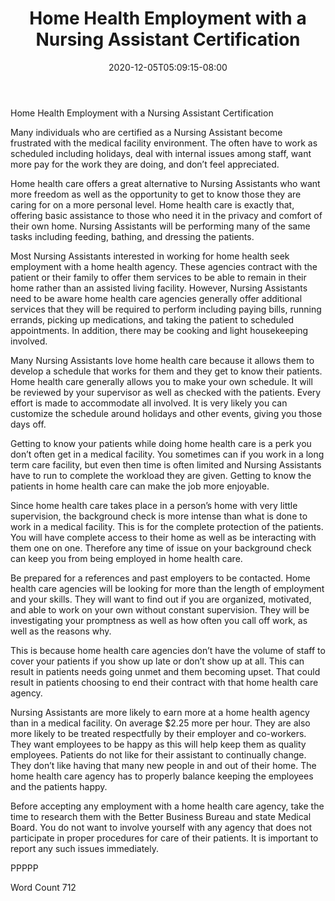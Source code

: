 ﻿---
title: "Home Health Employment with a Nursing Assistant Certification"
date: 2020-12-05T05:09:15-08:00
description: "Text Tips for Web Success"
featured_image: "/images/Text.jpg"
tags: ["Text"]
---

Home Health Employment with a Nursing Assistant Certification

Many individuals who are certified as a Nursing Assistant become frustrated with the medical facility environment. The often have to work as scheduled including holidays, deal with internal issues among staff, want more pay for the work they are doing, and don’t feel appreciated.

Home health care offers a great alternative to Nursing Assistants who want more freedom as well as the opportunity to get to know those they are caring for on a more personal level. Home health care is exactly that, offering basic assistance to those who need it in the privacy and comfort of their own home. Nursing Assistants will be performing many of the same tasks including feeding, bathing, and dressing the patients.

Most Nursing Assistants interested in working for home health seek employment with a home health agency. These agencies contract with the patient or their family to offer them services to be able to remain in their home rather than an assisted living facility. However, Nursing Assistants need to be aware home health care agencies generally offer additional services that they will be required to perform including paying bills, running errands, picking up medications, and taking the patient to scheduled appointments. In addition, there may be cooking and light housekeeping involved.

Many Nursing Assistants love home health care because it allows them to develop a schedule that works for them and they get to know their patients. Home health care generally allows you to make your own schedule. It will be reviewed by your supervisor as well as checked with the patients. Every effort is made to accommodate all involved. It is very likely you can customize the schedule around holidays and other events, giving you those days off.

Getting to know your patients while doing home health care is a perk you don’t often get in a medical facility. You sometimes can if you work in a long term care facility, but even then time is often limited and Nursing Assistants have to run to complete the workload they are given. Getting to know the patients in home health care can make the job more enjoyable.

Since home health care takes place in a person’s home with very little supervision, the background check is more intense than what is done to work in a medical facility. This is for the complete protection of the patients. You will have complete access to their home as well as be interacting with them one on one. Therefore any time of issue on your background check can keep you from being employed in home health care.

Be prepared for a references and past employers to be contacted. Home health care agencies will be looking for more than the length of employment and your skills. They will want to find out if you are organized, motivated, and able to work on your own without constant supervision. They will be investigating your promptness as well as how often you call off work, as well as the reasons why.

This is because home health care agencies don’t have the volume of staff to cover your patients if you show up late or don’t show up at all. This can result in patients needs going unmet and them becoming upset. That could result in patients choosing to end their contract with that home health care agency. 

Nursing Assistants are more likely to earn more at a home health agency than in a medical facility. On average $2.25 more per hour. They are also more likely to be treated respectfully by their employer and co-workers. They want employees to be happy as this will help keep them as quality employees. Patients do not like for their assistant to continually change. They don’t like having that many new people in and out of their home. The home health care agency has to properly balance keeping the employees and the patients happy. 

Before accepting any employment with a home health care agency, take the time to research them with the Better Business Bureau and state Medical Board. You do not want to involve yourself with any agency that does not participate in proper procedures for care of their patients. It is important to report any such issues immediately. 

PPPPP

Word Count 712


